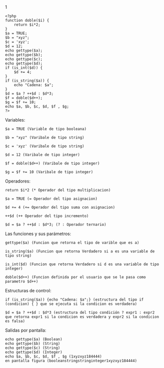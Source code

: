 1

    <?php
    function doble($i) {
        return $i*2;
    }
    $a = TRUE;
    $b = "xyz";
    $c = 'xyz';
    $d = 12;
    echo gettype($a);
    echo gettype($b);
    echo gettype($c);
    echo gettype($d);
    if (is_int($d)) {
        $d += 4;
    }
    if (is_string($a)) {
        echo "Cadena: $a";
    }
    $d = $a ? ++$d : $d*3;
    $f = doble($d++);
    $g = $f += 10;
    echo $a, $b, $c, $d, $f , $g;
    ?>

Variables:

    $a = TRUE (Variable de tipo booleana)

    $b = "xyz" (Varibale de tipo string)

    $c = 'xyz' (Varibale de tipo string)

    $d = 12 (Varibale de tipo integer)

    $f = doble($d++) (Varibale de tipo integer)

    $g = $f += 10 (Varibale de tipo integer)

Operadores:

    return $i*2 (* Operador del tipo multiplicacion)

    $a = TRUE (= Operador del tipo asignacion)

    $d += 4 (+= Operador del tipo suma con asignacion)

    ++$d (++ Operador del tipo incremento)

    $d = $a ? ++$d : $d*3; (? : Operador ternario)

Las funciones y sus parámetros:

    gettype($a) (Funcion que retorna el tipo de varible que es a)

    is_string($a) (Funcion que retorna Verdadero si a es una variable de tipo string)

    is_int($d) (Funcion que retorna Verdadero si d es una variable de tipo integer)

    doble($d++) (Funcion definida por el usuario que se le pasa como parametro $d++)

Estructuras de control:

    if (is_string($a)) {echo "Cadena: $a";} (estructura del tipo if (condicion) { } que se ejecuta si la condicion es verdadera)

    $d = $a ? ++$d : $d*3 (estructura del tipo condición ? expr1 : expr2 que retorna expr1 si la condicion es verdadera y expr2 si la condicion es falsa)

Salidas por pantalla:

    echo gettype($a) (Boolean)
    echo gettype($b) (String)
    echo gettype($c) (String)
    echo gettype($d) (Integer)
    echo $a, $b, $c, $d, $f , $g (1xyzxyz184444)
    en pantalla figura (booleanstringstringinteger1xyzxyz184444)
